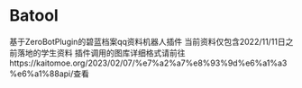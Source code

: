 # Batool
基于ZeroBotPlugin的碧蓝档案qq资料机器人插件
当前资料仅包含2022/11/11日之前落地的学生资料
插件调用的图库详细格式请前往https://kaitomoe.org/2023/02/07/%e7%a2%a7%e8%93%9d%e6%a1%a3%e6%a1%88api/查看
